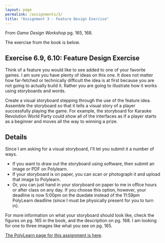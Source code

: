 ```yaml
---
layout: page
permalink: /assignments/3/
title: "Assignment 3 - Feature Design Exercise"
---
```


From *Game Design Workshop* pg. 165, 168.

The exercise from the book is below.

## Exercise 6.9, 6.10: Feature Design Exercise

Think of a feature you would like to see added to one of your favorite games.
I am sure you have plenty of ideas on this one.
It does not matter how far-fetched or technically difficult the idea is at first because
you are not going to actually build it.
Rather you are going to illustrate how it works using storyboards and words.

Create a visual storyboard stepping through the use of the feature idea.
Assemble the storyboard so that it tells a visual story of a player successfully playing the game.
For example, the storyboard for Karaoke Revolution World Party could show all of the interfaces as if a
player starts as a beginner and moves all the way to winning a prize.

## Details

Since I am asking for a visual storyboard, I'll let you submit it a number of ways.

- If you want to draw out the storyboard using software, then submit an image or PDF on Polylearn.
- If your storyboard is on paper, you can scan or photograph it and upload that image to Polylearn.
- Or, you can just hand in your storyboard on paper to me in office hours or after class on any day.
  If you choose this option, however, your deadline is now 5:00pm on the duedate instead of the 11:59pm PolyLearn deadline (since I must be physically present for you to turn in).

For more information on what your storyboard should look like, check the figures on pg. 165 in the book, and the description on pg. 168.
I am looking for one to three images like what you see on pg. 165.

[The PolyLearn page for this assignment is here](https://polylearn.calpoly.edu/AY_2016-2017/mod/assign/view.php?id=368353).
